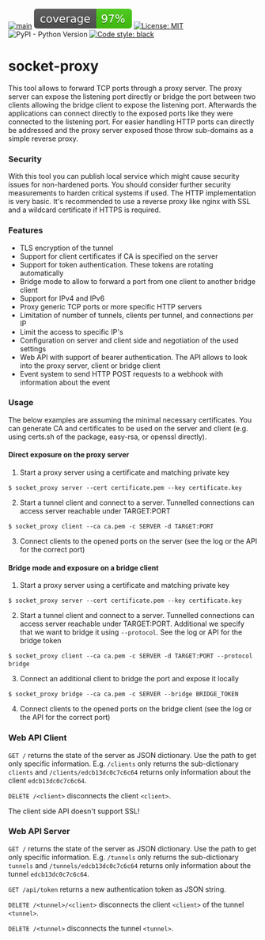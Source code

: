 [![main](https://github.com/fkantelberg/socket-proxy/actions/workflows/main.yaml/badge.svg)](https://github.com/fkantelberg/socket-proxy/actions/workflows/main.yaml)
![Coverage](https://github.com/fkantelberg/socket-proxy/blob/master/coverage.svg)
[![License: MIT](https://img.shields.io/badge/License-MIT-yellow.svg)](https://opensource.org/licenses/MIT)
![PyPI - Python Version](https://img.shields.io/pypi/pyversions/socket-proxy)
[![Code style: black](https://img.shields.io/badge/code%20style-black-000000.svg)](https://github.com/psf/black)

# socket-proxy

This tool allows to forward TCP ports through a proxy server. The proxy server can expose
the listening port directly or bridge the port between two clients allowing the bridge client
to expose the listening port. Afterwards the applications can connect directly to the
exposed ports like they were connected to the listening port. For easier handling
HTTP ports can directly be addressed and the proxy server exposed those throw sub-domains
as a simple reverse proxy.

### Security

With this tool you can publish local service which might cause security issues for non-hardened
ports. You should consider further security measurements to harden critical systems if used. The
HTTP implementation is very basic. It's recommended to use a reverse proxy
like nginx with SSL and a wildcard certificate if HTTPS is required.

### Features

- TLS encryption of the tunnel
- Support for client certificates if CA is specified on the server
- Support for token authentication. These tokens are rotating automatically
- Bridge mode to allow to forward a port from one client to another bridge client
- Support for IPv4 and IPv6
- Proxy generic TCP ports or more specific HTTP servers
- Limitation of number of tunnels, clients per tunnel, and connections per IP
- Limit the access to specific IP's
- Configuration on server and client side and negotiation of the used settings
- Web API with support of bearer authentication. The API allows to look into the proxy server, client or bridge client
- Event system to send HTTP POST requests to a webhook with information about the event

### Usage

The below examples are assuming the minimal necessary certificates. You can generate CA and
certificates to be used on the server and client (e.g. using certs.sh of the package,
easy-rsa, or openssl directly).

#### Direct exposure on the proxy server

1. Start a proxy server using a certificate and matching private key
```
$ socket_proxy server --cert certificate.pem --key certificate.key
```

2. Start a tunnel client and connect to a server. Tunnelled connections can access server reachable under TARGET:PORT
```
$ socket_proxy client --ca ca.pem -c SERVER -d TARGET:PORT
```

3. Connect clients to the opened ports on the server (see the log or the API for the correct port)

#### Bridge mode and exposure on a bridge client

1. Start a proxy server using a certificate and matching private key
```
$ socket_proxy server --cert certificate.pem --key certificate.key
```

2. Start a tunnel client and connect to a server. Tunnelled connections can access server reachable under TARGET:PORT. Additional we specify that we want to bridge it using `--protocol`. See the log or API for the bridge token
```
$ socket_proxy client --ca ca.pem -c SERVER -d TARGET:PORT --protocol bridge
```

3. Connect an additional client to bridge the port and expose it locally
```
$ socket_proxy bridge --ca ca.pem -c SERVER --bridge BRIDGE_TOKEN
```

4. Connect clients to the opened ports on the bridge client (see the log or the API for the correct port)

### Web API Client

`GET /` returns the state of the server as JSON dictionary. Use the path to get only specific information.
E.g. `/clients` only returns the sub-dictionary `clients` and `/clients/edcb13dc0c7c6c64` returns only
information about the client `edcb13dc0c7c6c64`.

`DELETE /<client>` disconnects the client `<client>`.

The client side API doesn't support SSL!

### Web API Server

`GET /` returns the state of the server as JSON dictionary. Use the path to get only specific information.
E.g. `/tunnels` only returns the sub-dictionary `tunnels` and `/tunnels/edcb13dc0c7c6c64` returns only
information about the tunnel `edcb13dc0c7c6c64`.

`GET /api/token` returns a new authentication token as JSON string.

`DELETE /<tunnel>/<client>` disconnects the client `<client>` of the tunnel `<tunnel>`.

`DELETE /<tunnel>` disconnects the tunnel `<tunnel>`.
